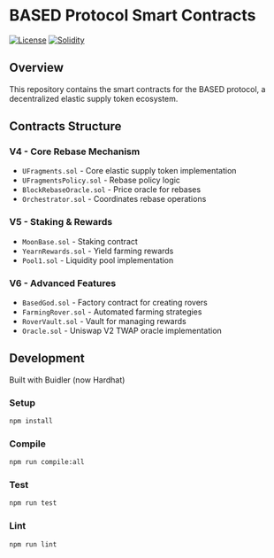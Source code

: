 # BASED Protocol Smart Contracts

[![License](https://img.shields.io/badge/license-ISC-blue.svg)](LICENSE)
[![Solidity](https://img.shields.io/badge/solidity-0.6.12-brightgreen.svg)](https://soliditylang.org/)

## Overview
This repository contains the smart contracts for the BASED protocol, a decentralized elastic supply token ecosystem.

## Contracts Structure

### V4 - Core Rebase Mechanism
- `UFragments.sol` - Core elastic supply token implementation
- `UFragmentsPolicy.sol` - Rebase policy logic
- `BlockRebaseOracle.sol` - Price oracle for rebases
- `Orchestrator.sol` - Coordinates rebase operations

### V5 - Staking & Rewards
- `MoonBase.sol` - Staking contract
- `YearnRewards.sol` - Yield farming rewards
- `Pool1.sol` - Liquidity pool implementation

### V6 - Advanced Features
- `BasedGod.sol` - Factory contract for creating rovers
- `FarmingRover.sol` - Automated farming strategies
- `RoverVault.sol` - Vault for managing rewards
- `Oracle.sol` - Uniswap V2 TWAP oracle implementation

## Development

Built with Buidler (now Hardhat)

### Setup
```bash
npm install
```

### Compile
```bash
npm run compile:all
```

### Test
```bash
npm run test
```

### Lint
```bash
npm run lint
```

